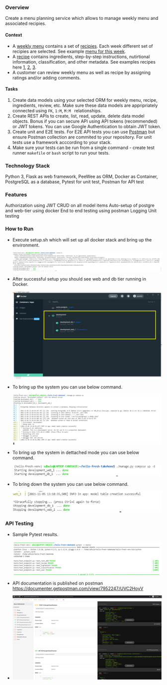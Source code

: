 ### Overview
Create a menu planning service which allows to manage weekly menu and associated recipies. 

#### Context
- A [weekly menu](https://www.hellofresh.com.au/plans/) contains a set of [recipies](https://www.hellofresh.com.au/recipes/). Each week different set of recipies are selected. See example [menu for this week](https://www.hellofresh.com.au/plans/).
- A [recipe](https://www.hellofresh.com.au/recipes/beef-veggie-ragu-spaghetti-5fa9c324cb8f8c0b3a183d01) contains ingredients, step-by-step instructions, nutirtional information, classification, and other metadata. See examples recipes here [1](https://www.hellofresh.com.au/recipes/southeast-asian-chicken-coconut-soup-5fa9c26209c8db59115d3f4f), [2](https://www.hellofresh.com.au/recipes/saucy-coconut-chicken-noodles-5f9b3c7198ecf4455b27d94d), [3](https://www.hellofresh.com.au/recipes/dukkah-roasted-sweet-potato-5f9b43847aacaa50f037d858).
- A customer can review weekly menu as well as recipe by assigning ratings and/or adding comments.

#### Tasks

1. Create data models using your selected ORM for weekly menu, recipe, ingredients, review, etc. Make sure these data models are appripriately connected using `FK`, `1:M`, `M:M ` relationships.
2. Create REST APIs to create, list, read, update, delete data model objects. Bonus if you can secure API using API tokens (recommended) or JWT tokens. You can use Google Authentication to obtain JWT token.
3. Create unit and E2E tests. For E2E API tests you can use [Postman](https://www.postman.com/) but ensure Postman collection are commited to your repository. For unit tests use a framework acccording to your stack.
4. Make sure your tests can be run from a single command - create test runner `makefile` or `bash` script to run your tests.


### Technology Stack
Python 3, Flask as web framework, PeeWee as ORM, Docker as Container, PostgreSQL as a database, Pytest for unit test, Postman for API test

### Features
Authorization using JWT
CRUD on all model items
Auto-setup of postgre and web-tier using docker
End to end testing using postman
Logging
Unit testing

### How to Run
- Execute setup.sh which will set up all docker stack and bring up the environment.

    ![Screenshot](docs/setup.png)

- After successful setup you should see web and db tier running in Docker.

    ![Screenshot](docs/docker-stack.png)

- To bring up the system you can use below command.

    ![Screenshot](docs/bringup.png)

- To bring up the system in dettached mode you can use below command.

    ![Screenshot](docs/bringup-dettached.png)

- To bring down the system you can use below command.

    ![Screenshot](docs/bringdown.png)


### API Testing


- Sample Pytest results.

    ![Screenshot](docs/test.png)


- API documentation is published on postman https://documenter.getpostman.com/view/7952247/UVC2HoyV
- 
    ![Screenshot](docs/api-test.png)
